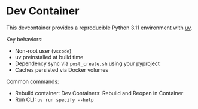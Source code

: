 # Dev Container

This devcontainer provides a reproducible Python 3.11 environment with [uv](https://github.com/astral-sh/uv).

Key behaviors:
- Non-root user (`vscode`)
- uv preinstalled at build time
- Dependency sync via `post_create.sh` using your [pyproject](../pyproject.toml)
- Caches persisted via Docker volumes

Common commands:
- Rebuild container: Dev Containers: Rebuild and Reopen in Container
- Run CLI: `uv run specify --help`